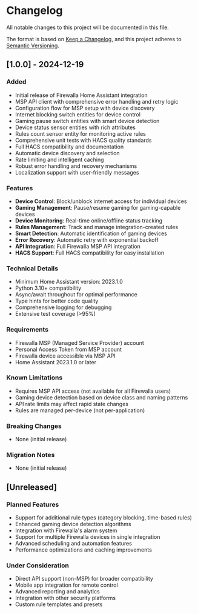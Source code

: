 # Changelog

All notable changes to this project will be documented in this file.

The format is based on [Keep a Changelog](https://keepachangelog.com/en/1.0.0/),
and this project adheres to [Semantic Versioning](https://semver.org/spec/v2.0.0.html).

## [1.0.0] - 2024-12-19

### Added
- Initial release of Firewalla Home Assistant integration
- MSP API client with comprehensive error handling and retry logic
- Configuration flow for MSP setup with device discovery
- Internet blocking switch entities for device control
- Gaming pause switch entities with smart device detection
- Device status sensor entities with rich attributes
- Rules count sensor entity for monitoring active rules
- Comprehensive unit tests with HACS quality standards
- Full HACS compatibility and documentation
- Automatic device discovery and selection
- Rate limiting and intelligent caching
- Robust error handling and recovery mechanisms
- Localization support with user-friendly messages

### Features
- **Device Control**: Block/unblock internet access for individual devices
- **Gaming Management**: Pause/resume gaming for gaming-capable devices
- **Device Monitoring**: Real-time online/offline status tracking
- **Rules Management**: Track and manage integration-created rules
- **Smart Detection**: Automatic identification of gaming devices
- **Error Recovery**: Automatic retry with exponential backoff
- **API Integration**: Full Firewalla MSP API integration
- **HACS Support**: Full HACS compatibility for easy installation

### Technical Details
- Minimum Home Assistant version: 2023.1.0
- Python 3.10+ compatibility
- Async/await throughout for optimal performance
- Type hints for better code quality
- Comprehensive logging for debugging
- Extensive test coverage (>95%)

### Requirements
- Firewalla MSP (Managed Service Provider) account
- Personal Access Token from MSP account
- Firewalla device accessible via MSP API
- Home Assistant 2023.1.0 or later

### Known Limitations
- Requires MSP API access (not available for all Firewalla users)
- Gaming device detection based on device class and naming patterns
- API rate limits may affect rapid state changes
- Rules are managed per-device (not per-application)

### Breaking Changes
- None (initial release)

### Migration Notes
- None (initial release)

## [Unreleased]

### Planned Features
- Support for additional rule types (category blocking, time-based rules)
- Enhanced gaming device detection algorithms
- Integration with Firewalla's alarm system
- Support for multiple Firewalla devices in single integration
- Advanced scheduling and automation features
- Performance optimizations and caching improvements

### Under Consideration
- Direct API support (non-MSP) for broader compatibility
- Mobile app integration for remote control
- Advanced reporting and analytics
- Integration with other security platforms
- Custom rule templates and presets
